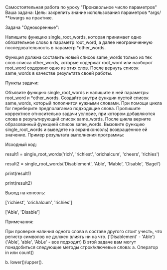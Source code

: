 Самостоятельная работа по уроку "Произвольное число параметров"
Ваша задача:
Цель: закрепить знание использования параметров *args/ **kwargs на практике.



Задача "Однокоренные":

Напишите функцию single_root_words, которая принимает одно обязательное слово в параметр root_word, а далее неограниченную последовательность в параметр *other_words.

Функция должна составить новый список same_words только из тех слов списка other_words, которые содержат root_word или наоборот root_word содержит одно из этих слов. После вернуть список same_words в качестве результата своей работы.



Пункты задачи:

Объявите функцию single_root_words и напишите в ней параметры root_word и *other_words.
Создайте внутри функции пустой список same_words, который пополнится нужными словами.
При помощи цикла for переберите предполагаемо подходящие слова.
Пропишите корректное относительно задачи условие, при котором добавляются слова в результирующий список same_words.
После цикла верните образованный функцией список same_words.
Вызовите функцию single_root_words и выведете на экран(консоль) возвращённое ей значение.
Пример результата выполнения программы:

Исходный код:

result1 = single_root_words('rich', 'richiest', 'orichalcum', 'cheers', 'richies')

result2 = single_root_words('Disablement', 'Able', 'Mable', 'Disable', 'Bagel')

print(result1)

print(result2)

Вывод на консоль:

['richiest', 'orichalcum', 'richies']

['Able', 'Disable']

Примечания:

При проверке наличия одного слова в составе другого стоит учесть, что регистр символов не должен влиять ни на что. ('Disablement' - 'Able') ('Able', 'able', 'AbLe' - все подходят)
В этой задаче вам могут понадобиться следующие методы строк/ключевые слова:
а. Оператор in или count()

b. lower()/upper().

